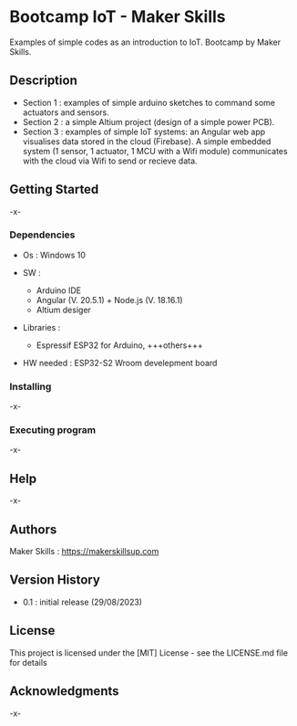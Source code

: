 # Bootcamp IoT - Maker Skills 

Examples of simple codes as an introduction to IoT. Bootcamp by Maker Skills.

## Description

- Section 1 : examples of simple arduino sketches to command some actuators and sensors.
- Section 2 : a simple Altium project (design of a simple power PCB).
- Section 3 : examples of simple IoT systems: an Angular web app visualises data stored in the cloud (Firebase). A simple embedded system (1 sensor, 1 actuator, 1 MCU with a Wifi module) communicates with the cloud via Wifi to send or recieve data. 

## Getting Started

-x-

### Dependencies

- Os : Windows 10

- SW :
    - Arduino IDE
    - Angular (V. 20.5.1) + Node.js (V. 18.16.1)
    - Altium desiger

- Libraries : 
    - Espressif ESP32 for Arduino, +++others+++

- HW needed : ESP32-S2 Wroom develepment board

### Installing

-x-

### Executing program

-x-

## Help

-x-

## Authors

Maker Skills : https://makerskillsup.com

## Version History

- 0.1 : initial release (29/08/2023)

## License

This project is licensed under the [MIT] License - see the LICENSE.md file for details

## Acknowledgments

-x-